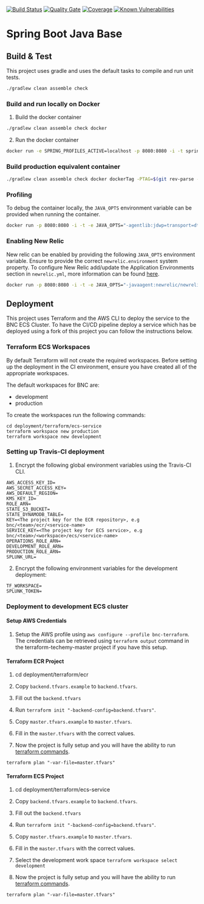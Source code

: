 [![Build Status](https://travis-ci.com/bnc-projects/spring-boot-java-base.svg?branch=master)](https://travis-ci.com/bnc-projects/spring-boot-java-base)
[![Quality Gate](https://sonarcloud.io/api/project_badges/measure?project=spring-boot-java-base&metric=alert_status)](https://sonarcloud.io/api/project_badges/measure?project=spring-boot-java-base&metric=alert_status)
[![Coverage](https://sonarcloud.io/api/project_badges/measure?project=spring-boot-java-base&metric=coverage)](https://sonarcloud.io/api/project_badges/measure?project=spring-boot-java-base&metric=coverage)
[![Known Vulnerabilities](https://sonarcloud.io/api/project_badges/measure?project=spring-boot-java-base&metric=vulnerabilities)](https://sonarcloud.io/api/project_badges/measure?project=spring-boot-java-base&metric=vulnerabilities)
# Spring Boot Java Base

## Build & Test

This project uses gradle and uses the default tasks to compile and run unit tests. 

```bash
./gradlew clean assemble check
```

### Build and run locally on Docker
1. Build the docker container
```bash
./gradlew clean assemble check docker
```
2. Run the docker container 
```bash
docker run -e SPRING_PROFILES_ACTIVE=localhost -p 8080:8080 -i -t spring-boot-java-base
```

### Build production equivalent container
```bash
./gradlew clean assemble check docker dockerTag -PTAG=$(git rev-parse --verify HEAD --short) -PREPOSITORY_URI=${DOCKER_REPO}${IMAGE_NAME}
```

### Profiling
To debug the container locally, the `JAVA_OPTS` environment variable can be provided when running the container.
```bash
docker run -p 8080:8080 -i -t -e JAVA_OPTS="-agentlib:jdwp=transport=dt_socket,server=y,suspend=n,address=5005" spring-boot-java-base
```

### Enabling New Relic
New relic can be enabled by providing the following `JAVA_OPTS` environment variable. Ensure to provide the correct `newrelic.environment` system property. To configure New Relic add/update the Application Environments section in `newrelic.yml`, more information can be found [here](https://docs.newrelic.com/docs/agents/java-agent/configuration/java-agent-configuration-config-file). 
```bash
docker run -p 8080:8080 -i -t -e JAVA_OPTS="-javaagent:newrelic/newrelic.jar -Dnewrelic.environment=development -Dnewrelic.config.file=newrelic/newrelic.yml" spring-boot-java-base
```

## Deployment

This project uses Terraform and the AWS CLI to deploy the service to the BNC ECS Cluster. To have the CI/CD pipeline deploy a service which has be deployed using a fork of this project you can follow the instructions below.

### Terraform ECS Workspaces

By default Terraform will not create the required workspaces. Before setting up the deployment in the CI environment, ensure you have created all of the appropriate workspaces.

The default workspaces for BNC are:
* development
* production

To create the workspaces run the following commands:
```
cd deployment/terraform/ecs-service
terraform workspace new production
terraform workspace new development
```

### Setting up Travis-CI deployment

1. Encrypt the following global environment variables using the Travis-CI CLI.
```
AWS_ACCESS_KEY_ID=
AWS_SECRET_ACCESS_KEY=
AWS_DEFAULT_REGION=
KMS_KEY_ID=
ROLE_ARN=
STATE_S3_BUCKET=
STATE_DYNAMODB_TABLE=
KEY=<The project key for the ECR repository>, e.g bnc/<team>/ecr/<service-name>
SERVICE_KEY=<The project key for ECS service>, e.g bnc/<team>/<workspace>/ecs/<service-name>
OPERATIONS_ROLE_ARN=
DEVELOPMENT_ROLE_ARN=
PRODUCTION_ROLE_ARN=
SPLUNK_URL=
```

2. Encrypt the following environment variables for the development deployment:
```
TF_WORKSPACE=
SPLUNK_TOKEN=
```

### Deployment to development ECS cluster

#### Setup AWS Credentials

1. Setup the AWS profile using `aws configure --profile bnc-terraform`. The credentials can be retrieved using `terraform output` command in the terraform-techemy-master project if you have this setup.

#### Terraform ECR Project

1. cd deployment/terraform/ecr

2. Copy `backend.tfvars.example` to `backend.tfvars`.

3. Fill out the `backend.tfvars`

4. Run `terraform init "-backend-config=backend.tfvars"`.

5. Copy `master.tfvars.example` to `master.tfvars`.

6. Fill in the `master.tfvars` with the correct values.

7. Now the project is fully setup and you will have the ability to run [terraform commands](https://www.terraform.io/docs/commands/index.html).
```
terraform plan "-var-file=master.tfvars"
```

#### Terraform ECS Project

1. cd deployment/terraform/ecs-service

2. Copy `backend.tfvars.example` to `backend.tfvars`.

3. Fill out the `backend.tfvars`

4. Run `terraform init "-backend-config=backend.tfvars"`.

5. Copy `master.tfvars.example` to `master.tfvars`.

6. Fill in the `master.tfvars` with the correct values.

7. Select the development work space `terraform workspace select development`

8. Now the project is fully setup and you will have the ability to run [terraform commands](https://www.terraform.io/docs/commands/index.html).
```
terraform plan "-var-file=master.tfvars"
```
